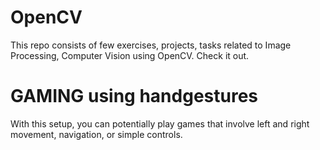 # OpenCV
This repo consists of few exercises, projects, tasks related to Image Processing, Computer Vision using OpenCV. Check it out.


# GAMING using handgestures 
With this setup, you can potentially play games that involve left and right movement, navigation, or simple controls.


